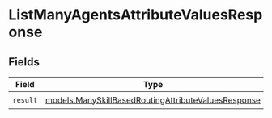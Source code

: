 # ListManyAgentsAttributeValuesResponse


## Fields

| Field                                                                                                            | Type                                                                                                             | Required                                                                                                         | Description                                                                                                      |
| ---------------------------------------------------------------------------------------------------------------- | ---------------------------------------------------------------------------------------------------------------- | ---------------------------------------------------------------------------------------------------------------- | ---------------------------------------------------------------------------------------------------------------- |
| `result`                                                                                                         | [models.ManySkillBasedRoutingAttributeValuesResponse](../models/manyskillbasedroutingattributevaluesresponse.md) | :heavy_check_mark:                                                                                               | N/A                                                                                                              |